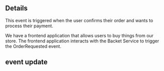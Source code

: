 ## Details

This event is triggered when the user confirms their order and wants to process their payment.

We have a frontend application that allows users to buy things from our store. The frontend application interacts with the Backet Service to trigger the OrderRequested event.

## event update

